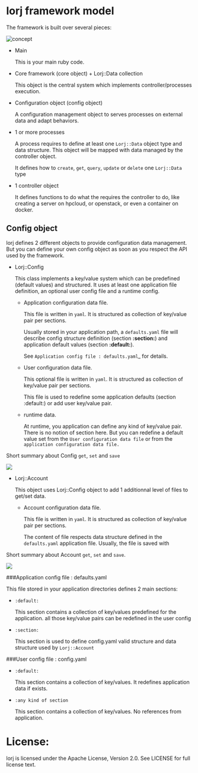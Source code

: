 



lorj framework model
====================

The framework is built over several pieces:

![](../../lib/img/forj-lib-concept.png "concept")

* Main

  This is your main ruby code.

* Core framework (core object) + Lorj::Data collection

  This object is the central system which implements controller/processes execution.

* Configuration object (config object)

  A configuration management object to serves processes on external data and adapt behaviors.

* 1 or more processes

  A process requires to define at least one `Lorj::Data` object type and data structure. This object will be mapped with data managed by the controller object.

  It defines how to `create`, `get`, `query`, `update` or `delete` one `Lorj::Data` type

* 1 controller object

  It defines functions to do what the requires the controller to do, like creating a server on hpcloud, or openstack, or even a container on docker.

Config object
-------------

lorj defines 2 different objects to provide configuration data management. But you can define your own config object as soon as you respect the API used by the framework.

* Lorj::Config

  This class implements a key/value system which can be predefined (default values) and structured. It uses at least one application file definition, an optional user config file and a runtime config.

  * Application configuration data file.

    This file is written in `yaml`. It is structured as collection of key/value pair per sections.

    Usually stored in your application path, a `defaults.yaml` file will describe config structure definition (section **:section:**) and application default values (section **:default:**).

    See `Application config file : defaults.yaml`_ for details.

  * User configuration data file.

    This optional file is written in `yaml`. It is structured as collection of key/value pair per sections.

    This file is used to redefine some application defaults (section :default:) or add user key/value pair.

  * runtime data.

    At runtime, you application can define any kind of key/value pair. There is no notion of section here. But you can redefine a default value set from the `User configuration data file` or from the `application configuration data file.`


Short summary about Config `get`, `set` and `save`

![](../../lib/img/config_data_access.png)


* Lorj::Account

  This object uses Lorj::Config object to add 1 additionnal level of files to get/set data.

  * Account configuration data file.

    This file is written in `yaml`. It is structured as collection of key/value pair per sections.

    The content of file respects data structure defined in the `defaults.yaml` application file.
    Usually, the file is saved with

Short summary about Account `get`, `set` and `save`.

![](../../lib/img/account_data_access.png)

###Application config file : defaults.yaml


This file stored in your application directories defines 2 main sections:

* `:default:`

  This section contains a collection of key/values predefined for the application.
  all those key/value pairs can be redefined in the user config

* `:section:`

  This section is used to define config.yaml valid structure and data structure used by `Lorj::Account`

###User config file : config.yaml


* `:default:`

  This section contains a collection of key/values. It redefines application data if exists.

* `:any kind of section`

  This section contains a collection of key/values. No references from application.



License:
========
lorj is licensed under the Apache License, Version 2.0.  See LICENSE for full license text.
